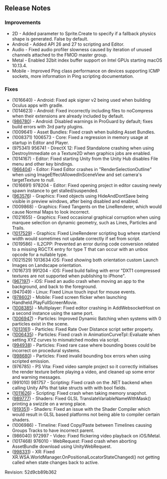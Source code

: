 ## Release Notes

### Improvements

-   2D - Added parameter to Sprite.Create to specify if a fallback physics shape is generated. False by default.
-   Android - Added API 26 and 27 to scripting and Editor.
-   Audio - Fixed audio profiler slowness caused by iteration of unused channels attached to the FMOD master group.
-   Metal - Enabled 32bit index buffer support on Intel GPUs starting macOS 10.13.4.
-   Mobile - Improved Ping class performance on devices supporting ICMP sockets, more information in Ping scripting documentation.

### Fixes

-   \(1016640\) - Android: Fixed apk signer v2 being used when building Oculus apps with gradle.
-   \(1014623\) - Android: Fixed incorrectly including files to noCompress when their extensions are already included by default.
-   ([986780](https://issuetracker.unity3d.com/product/unity/issues/guid/935077/)) - Android: Disabled warnings in ProGuard by default; fixes build errors with 3rd party plugins.
-   \(1009641\) - Asset Bundles: Fixed crash when building Asset Bundles.
-   \(1008371\) 1006573 - Core: Fixed a regression in memory usage at startup in Editor and Player.
-   \(975341\) 956741 - DirectX 12: Fixed Standalone crashing when using DestroyImmediate on a Texture2D when graphics jobs are enabled.
-   \(1014167\) - Editor: Fixed starting Unity from the Unity Hub disables File menu and other key bindings.
-   ([966404](https://issuetracker.unity3d.com/product/unity/issues/guid/966404/)) - Editor: Fixed Editor crashes in \"RenderSelectionOutline\" when using ImageEffectAllowedInSceneView and set camera\'s targetTexture to null.
-   \(1016691\) 978204 - Editor: Fixed opening project in editor causing newly spawn instance to get stalled/suspended.
-   ([963576](https://issuetracker.unity3d.com/product/unity/issues/guid/963576/)) - Graphics: Fixed objects using HideAndDontSave being visible in preview windows, after being disabled and enabled.
-   \(1009868\) - Graphics: Fixed Tangents on the LineRenderer, which would cause Normal Maps to look incorrect.
-   \(1021655\) - Graphics: Fixed occasional graphical corruption when using marquee selection on dynamic geometry, such as Lines, Particles and Trails.
-   ([1017529](https://issuetracker.unity3d.com/product/unity/issues/guid/1017529/)) - Graphics: Fixed LineRenderer scripting bug where start/end width would sometimes not update correctly if set from script.
-   \(1019586\) - IL2CPP: Prevented an error during code conversion related to a missing RGCTX entry for type T that can occur with an unbox opcode for a nullable type.
-   \(1021529\) 1013634 iOS: Fixed showing both orientation custom Launch Images on Landscape orientation.
-   \(1016731\) 991204 - iOS: Fixed build failing with error \"DXT1 compressed textures are not supported when publishing to iPhone\".
-   ([967197](https://issuetracker.unity3d.com/product/unity/issues/guid/967197/)) - iOS: Fixed an audio crash when moving an app to the background, and back to the foreground.
-   \(947049\) - Linux: Fixed Linux touch input for mouse events.
-   ([978602](https://issuetracker.unity3d.com/product/unity/issues/guid/978602/)) - Mobile: Fixed screen flicker when launching Handheld.PlayFullScreenMovie.
-   ([1008385](https://issuetracker.unity3d.com/product/unity/issues/guid/1008385/)) - Multiplayer: Fixed editor crashing in AddWebsocketHost on a second instance using the same port.
-   ([1006947](https://issuetracker.unity3d.com/product/unity/issues/guid/1006947/)) - Particles: Improved Dynamic Batching when systems with 0 particles exist in the scene.
-   ([1013161](https://issuetracker.unity3d.com/product/unity/issues/guid/1013161/)) - Particles: Fixed Rate Over Distance script setter property.
-   ([1006435](https://issuetracker.unity3d.com/product/unity/issues/guid/1006435/)) - Particles: Fixed crash in AnimationCurveTpl::Evaluate when setting XYZ curves to mismatched modes via script.
-   ([994938](https://issuetracker.unity3d.com/product/unity/issues/guid/994938/)) - Particles: Fixed rare case where bounding boxes could be incorrect on procedural systems.
-   ([998680](https://issuetracker.unity3d.com/product/unity/issues/guid/998680/)) - Particles: Fixed invalid bounding box errors when using scripted emission.
-   \(976785\) - PS Vita: Fixed video sample project so it correctly initialises the render texture before playing a video, and cleaned up some error and warning messages.
-   \(991010\) 981757 - Scripting: Fixed crash on the .NET backend when calling Unity APIs that take structs with with bool fields.
-   ([1011626](https://issuetracker.unity3d.com/product/unity/issues/guid/1011626/)) - Scripting: Fixed crash when taking memory snapshot.
-   ([989777](https://issuetracker.unity3d.com/product/unity/issues/guid/989777/)) - Shaders: Fixed GLSL TranslateVariableNameWithMask() printing a swizzle on a wrong place.
-   ([919351](https://issuetracker.unity3d.com/product/unity/issues/guid/919351/)) - Shaders: Fixed an issue with the Shader Compiler which would result in GLSL based platforms not being able to compiler certain shaders.
-   \(1006986\) - Timeline: Fixed Copy/Paste between Timelines causing Groups Tracks to have incorrect parent.
-   \(986040\) 972997 - Video: Fixed flickering video playback on iOS/Metal.
-   \(1017468\) 976010 - WebRequest: Fixed crash when aborting AssetBundle download using UnityWebRequest.
-   ([998331](https://issuetracker.unity3d.com/product/unity/issues/guid/998331/)) - XR: Fixed XR.WSA.WorldManager.OnPositionalLocatorStateChanged() not getting called when state changes back to active.

Revision: 52d9cb89b362
